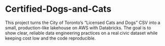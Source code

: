 # Certified-Dogs-and-Cats
This project turns the City of Toronto’s “Licensed Cats and Dogs” CSV into a small, production-like lakehouse on AWS with Databricks. The goal is to show clear, reliable data engineering practices on a real civic dataset while keeping cost low and the code reproducible.
